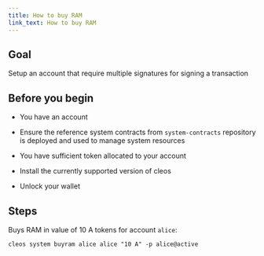 ```yaml
---
title: How to buy RAM
link_text: How to buy RAM
---
```


## Goal

Setup an account that require multiple signatures for signing a transaction

## Before you begin

* You have an account

* Ensure the reference system contracts from `system-contracts` repository is deployed and used to manage system resources

* You have sufficient token allocated to your account

* Install the currently supported version of cleos

* Unlock your wallet

## Steps

Buys RAM in value of 10 A tokens for account `alice`:

```shell
cleos system buyram alice alice "10 A" -p alice@active
```